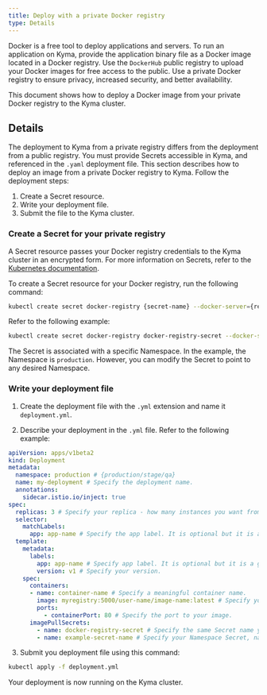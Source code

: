 ```yaml
---
title: Deploy with a private Docker registry
type: Details
---
```


Docker is a free tool to deploy applications and servers. To run an application on Kyma, provide the application binary file as a Docker image located in a Docker registry. Use the `DockerHub` public registry to upload your Docker images for free access to the public. Use a private Docker registry to ensure privacy, increased security, and better availability.

This document shows how to deploy a Docker image from your private Docker registry to the Kyma cluster.

## Details

The deployment to Kyma from a private registry differs from the deployment from a public registry. You must provide Secrets accessible in Kyma, and referenced in the `.yaml` deployment file. This section describes how to deploy an image from a private Docker registry to Kyma. Follow the deployment steps:

1. Create a Secret resource.
2. Write your deployment file.
3. Submit the file to the Kyma cluster.

### Create a Secret for your private registry

A Secret resource passes your Docker registry credentials to the Kyma cluster in an encrypted form. For more information on Secrets, refer to the [Kubernetes documentation](https://kubernetes.io/docs/concepts/configuration/secret/).

To create a Secret resource for your Docker registry, run the following command:

``` bash
kubectl create secret docker-registry {secret-name} --docker-server={registry FQN} --docker-username={user-name} --docker-password={password} --docker-email={registry-email} --namespace={namespace}  
```

Refer to the following example:
``` bash
kubectl create secret docker-registry docker-registry-secret --docker-server=myregistry:5000 --docker-username=root --docker-password=password --docker-email=example@github.com --namespace=production
```

The Secret is associated with a specific Namespace. In the example, the Namespace is `production`. However, you can modify the Secret to point to any desired Namespace.

### Write your deployment file

1. Create the deployment file with the `.yml` extension and name it `deployment.yml`.

2. Describe your deployment in the `.yml` file. Refer to the following example:

``` yaml
apiVersion: apps/v1beta2
kind: Deployment
metadata:
  namespace: production # {production/stage/qa}
  name: my-deployment # Specify the deployment name.
  annotations:
    sidecar.istio.io/inject: true
spec:
  replicas: 3 # Specify your replica - how many instances you want from that deployment.
  selector:
    matchLabels:
      app: app-name # Specify the app label. It is optional but it is a good practice.
  template:
    metadata:
      labels:
        app: app-name # Specify app label. It is optional but it is a good practice.
        version: v1 # Specify your version.
    spec:
      containers:
      - name: container-name # Specify a meaningful container name.
        image: myregistry:5000/user-name/image-name:latest # Specify your image {registry FQN/your-username/your-space/image-name:image-version}.
        ports:
          - containerPort: 80 # Specify the port to your image.
      imagePullSecrets:
        - name: docker-registry-secret # Specify the same Secret name you generated in the previous step for this Namespace.
        - name: example-secret-name # Specify your Namespace Secret, named `example-secret-name`.

```
3. Submit you deployment file using this command:

``` bash
kubectl apply -f deployment.yml
```
Your deployment is now running on the Kyma cluster.
